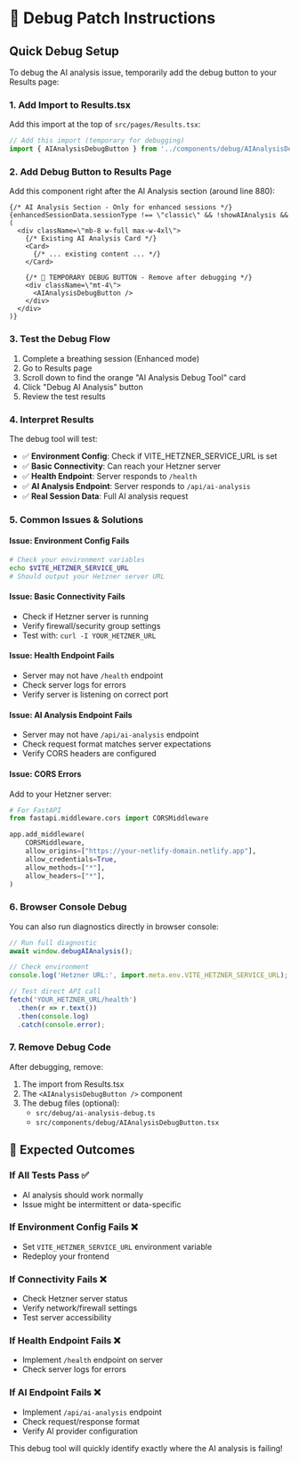 # 🔧 Debug Patch Instructions

## Quick Debug Setup

To debug the AI analysis issue, temporarily add the debug button to your Results page:

### 1. **Add Import to Results.tsx**

Add this import at the top of `src/pages/Results.tsx`:

```typescript
// Add this import (temporary for debugging)
import { AIAnalysisDebugButton } from '../components/debug/AIAnalysisDebugButton';
```

### 2. **Add Debug Button to Results Page**

Add this component right after the AI Analysis section (around line 880):

```tsx
{/* AI Analysis Section - Only for enhanced sessions */}
{enhancedSessionData.sessionType !== \"classic\" && !showAIAnalysis && (
  <div className=\"mb-8 w-full max-w-4xl\">
    {/* Existing AI Analysis Card */}
    <Card>
      {/* ... existing content ... */}
    </Card>
    
    {/* 🚧 TEMPORARY DEBUG BUTTON - Remove after debugging */}
    <div className=\"mt-4\">
      <AIAnalysisDebugButton />
    </div>
  </div>
)}
```

### 3. **Test the Debug Flow**

1. Complete a breathing session (Enhanced mode)
2. Go to Results page
3. Scroll down to find the orange "AI Analysis Debug Tool" card
4. Click "Debug AI Analysis" button
5. Review the test results

### 4. **Interpret Results**

The debug tool will test:

- ✅ **Environment Config**: Check if VITE_HETZNER_SERVICE_URL is set
- ✅ **Basic Connectivity**: Can reach your Hetzner server
- ✅ **Health Endpoint**: Server responds to `/health`
- ✅ **AI Analysis Endpoint**: Server responds to `/api/ai-analysis`
- ✅ **Real Session Data**: Full AI analysis request

### 5. **Common Issues & Solutions**

#### Issue: Environment Config Fails
```bash
# Check your environment variables
echo $VITE_HETZNER_SERVICE_URL
# Should output your Hetzner server URL
```

#### Issue: Basic Connectivity Fails
- Check if Hetzner server is running
- Verify firewall/security group settings
- Test with: `curl -I YOUR_HETZNER_URL`

#### Issue: Health Endpoint Fails
- Server may not have `/health` endpoint
- Check server logs for errors
- Verify server is listening on correct port

#### Issue: AI Analysis Endpoint Fails
- Server may not have `/api/ai-analysis` endpoint
- Check request format matches server expectations
- Verify CORS headers are configured

#### Issue: CORS Errors
Add to your Hetzner server:
```python
# For FastAPI
from fastapi.middleware.cors import CORSMiddleware

app.add_middleware(
    CORSMiddleware,
    allow_origins=["https://your-netlify-domain.netlify.app"],
    allow_credentials=True,
    allow_methods=["*"],
    allow_headers=["*"],
)
```

### 6. **Browser Console Debug**

You can also run diagnostics directly in browser console:

```javascript
// Run full diagnostic
await window.debugAIAnalysis();

// Check environment
console.log('Hetzner URL:', import.meta.env.VITE_HETZNER_SERVICE_URL);

// Test direct API call
fetch('YOUR_HETZNER_URL/health')
  .then(r => r.text())
  .then(console.log)
  .catch(console.error);
```

### 7. **Remove Debug Code**

After debugging, remove:
1. The import from Results.tsx
2. The `<AIAnalysisDebugButton />` component
3. The debug files (optional):
   - `src/debug/ai-analysis-debug.ts`
   - `src/components/debug/AIAnalysisDebugButton.tsx`

## 🎯 Expected Outcomes

### If All Tests Pass ✅
- AI analysis should work normally
- Issue might be intermittent or data-specific

### If Environment Config Fails ❌
- Set `VITE_HETZNER_SERVICE_URL` environment variable
- Redeploy your frontend

### If Connectivity Fails ❌
- Check Hetzner server status
- Verify network/firewall settings
- Test server accessibility

### If Health Endpoint Fails ❌
- Implement `/health` endpoint on server
- Check server logs for errors

### If AI Endpoint Fails ❌
- Implement `/api/ai-analysis` endpoint
- Check request/response format
- Verify AI provider configuration

This debug tool will quickly identify exactly where the AI analysis is failing!